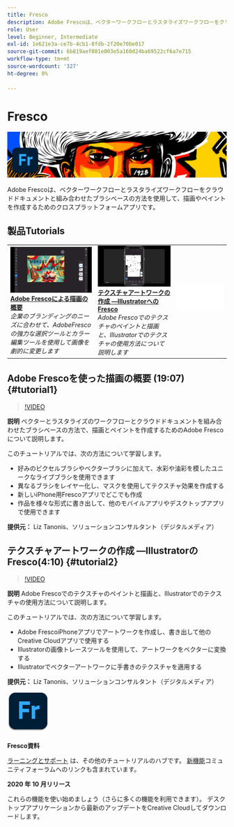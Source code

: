 ```yaml
---
title: Fresco
description: Adobe Frescoは、ベクターワークフローとラスタライズワークフローをクラウドドキュメントと組み合わせたブラシベースの方法を使用して、描画やペイントを作成するためのクロスプラットフォームアプリです
role: User
level: Beginner, Intermediate
exl-id: 1e621e3a-ce7b-4cb1-8fdb-2f20e70be017
source-git-commit: 6b819aef801e003e5a160d24ba69522cf6a7e715
workflow-type: tm+mt
source-wordcount: '327'
ht-degree: 0%

---
```


# Fresco

![チュートリアルヒーロー画像](../assets/Fresco.jpg)

Adobe Frescoは、ベクターワークフローとラスタライズワークフローをクラウドドキュメントと組み合わせたブラシベースの方法を使用して、描画やペイントを作成するためのクロスプラットフォームアプリです。

## 製品Tutorials

<table style="table-layout:fixed">
<tr>
 <td>
   <a href="fresco.md#tutorial1">
      <img alt="Adobe Frescoによる描画の概要" src="../assets/fresco_drawingPaintingIntro_tanonis_thumbnail.jpg" />
   </a>
    <div>
   <a href="fresco.md#tutorial1"><strong>Adobe Frescoによる描画の概要</strong></a>
    </div>
    <em>企業のブランディングのニーズに合わせて、AdobeFresco の強力な選択ツールとカラー編集ツールを使用して画像を劇的に変更します</em>
    <br>
  </td>
  <td>
   <a href="fresco.md#tutorial2">
      <img alt="テクスチャアートワークの作成 —IllustratorへのFresco" src="../assets/fresco_textureToVector_tanonis_thumbnail.jpg" />
   </a>
    <div>
   <a href="fresco.md#tutorial2"><strong>テクスチャアートワークの作成 —IllustratorへのFresco</strong></a>
    </div>
    <em>Adobe Frescoでのテクスチャのペイントと描画と、Illustratorでのテクスチャの使用方法について説明します</em>
    <br>
  </td>
  <td>
    <img alt="スペーサー" src="../assets/Whitespacer.png" />
    <div>
    <br>
  </td>
</tr>
</table>

## Adobe Frescoを使った描画の概要 (19:07) {#tutorial1}

>[!VIDEO](https://video.tv.adobe.com/v/326946?hidetitle=true)

**説明**
ベクターとラスタライズのワークフローとクラウドドキュメントを組み合わせたブラシベースの方法で、描画とペイントを作成するためのAdobe Frescoについて説明します。

このチュートリアルでは、次の方法について学習します。
* 好みのピクセルブラシやベクターブラシに加えて、水彩や油彩を模したユニークなライブブラシを使用できます
* 異なるブラシをレイヤー化し、マスクを使用してテクスチャ効果を作成する
* 新しいiPhone用Frescoアプリでどこでも作成
* 作品を様々な形式に書き出して、他のモバイルアプリやデスクトップアプリで使用できます

**提供元：**
Liz Tanonis、ソリューションコンサルタント（デジタルメディア）

## テクスチャアートワークの作成 —IllustratorのFresco(4:10) {#tutorial2}

>[!VIDEO](https://video.tv.adobe.com/v/326947?hidetitle=true)

**説明**
Adobe Frescoでのテクスチャのペイントと描画と、Illustratorでのテクスチャの使用方法について説明します。

このチュートリアルでは、次の方法について学習します。
* Adobe FrescoiPhoneアプリでアートワークを作成し、書き出して他のCreative Cloudアプリで使用する
* Illustratorの画像トレースツールを使用して、アートワークをベクターに変換する
* Illustratorでベクターアートワークに手書きのテクスチャを適用する

**提供元：**
Liz Tanonis、ソリューションコンサルタント（デジタルメディア）

![Frescoロゴ](../assets/fr_appicon_96.png)

**Fresco資料**

[ラーニングとサポート](https://helpx.adobe.com/support/adobe-fresco.html) は、その他のチュートリアルのハブです。 [新機能](https://helpx.adobe.com/fresco/using/whats-new.html)コミュニティフォーラムへのリンクも含まれています。

**2020 年 10 月リリース**

これらの機能を使い始めましょう（さらに多くの機能を利用できます）。 デスクトップアプリケーションから最新のアップデートをCreative Cloudしてダウンロードします。
